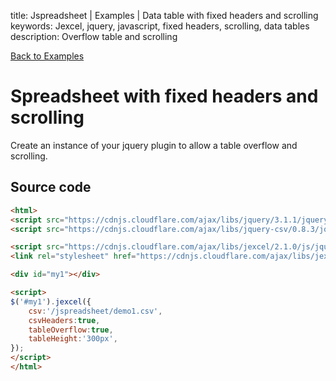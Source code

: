 title: Jspreadsheet | Examples | Data table with fixed headers and scrolling
keywords: Jexcel, jquery, javascript, fixed headers, scrolling, data tables
description: Overflow table and scrolling

[Back to Examples](/jspreadsheet/v2/examples)

# Spreadsheet with fixed headers and scrolling

Create an instance of your jquery plugin to allow a table overflow and scrolling.

## Source code

```html
<html>
<script src="https://cdnjs.cloudflare.com/ajax/libs/jquery/3.1.1/jquery.min.js"></script>
<script src="https://cdnjs.cloudflare.com/ajax/libs/jquery-csv/0.8.3/jquery.csv.min.js"></script>

<script src="https://cdnjs.cloudflare.com/ajax/libs/jexcel/2.1.0/js/jquery.jexcel.js"></script>
<link rel="stylesheet" href="https://cdnjs.cloudflare.com/ajax/libs/jexcel/2.1.0/css/jquery.jexcel.min.css" type="text/css" />

<div id="my1"></div>

<script>
$('#my1').jexcel({
    csv:'/jspreadsheet/demo1.csv',
    csvHeaders:true,
    tableOverflow:true,
    tableHeight:'300px',
});
</script>
</html>
```

